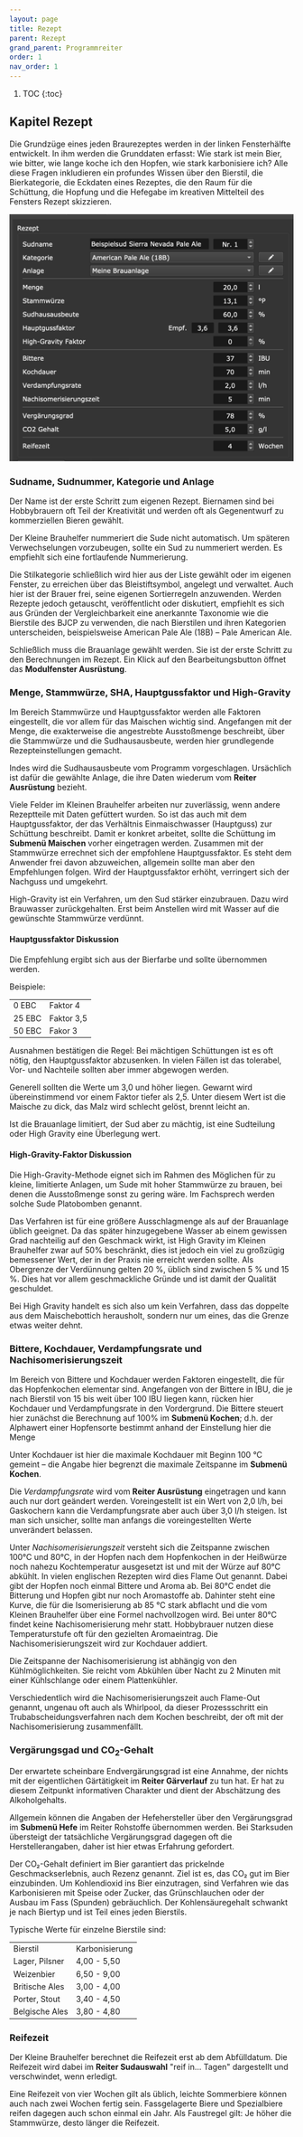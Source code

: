 ```yaml
---
layout: page
title: Rezept
parent: Rezept
grand_parent: Programmreiter
order: 1
nav_order: 1
---
```


1. TOC
{:toc}

## Kapitel Rezept

Die Grundzüge eines jeden Braurezeptes werden in der linken Fensterhälfte entwickelt. In ihm werden die Grunddaten erfasst: Wie stark ist mein Bier, wie bitter, wie lange koche ich den Hopfen, wie stark karbonisiere ich? Alle diese Fragen inkludieren ein profundes Wissen über den Bierstil, die Bierkategorie, die Eckdaten eines Rezeptes, die den Raum für die Schüttung, die Hopfung und die Hefegabe im kreativen Mittelteil des Fensters Rezept skizzieren.

![image](/assets/images/pictorial/0101_grunddaten_web.png)

### Sudname, Sudnummer, Kategorie und Anlage

Der Name ist der erste Schritt zum eigenen Rezept. Biernamen sind bei Hobbybrauern oft Teil der Kreativität und werden oft als Gegenentwurf zu kommerziellen Bieren gewählt. 

Der Kleine Brauhelfer nummeriert die Sude nicht automatisch. Um späteren Verwechselungen vorzubeugen, sollte ein Sud zu nummeriert werden. Es empfiehlt sich eine fortlaufende Nummerierung.

Die Stilkategorie schließlich wird hier aus der Liste gewählt oder im eigenen Fenster, zu erreichen über das Bleistiftsymbol, angelegt und verwaltet. Auch hier ist der Brauer frei, seine eigenen Sortierregeln anzuwenden. Werden Rezepte jedoch getauscht, veröffentlicht oder diskutiert, empfiehlt es sich aus Gründen der Vergleichbarkeit eine anerkannte Taxonomie wie die Bierstile des BJCP zu verwenden, die nach Bierstilen und ihren Kategorien unterscheiden, beispielsweise American Pale Ale (18B) – Pale American Ale.

Schließlich muss die Brauanlage gewählt werden. Sie ist der erste Schritt zu den Berechnungen im Rezept. Ein Klick auf den Bearbeitungsbutton öffnet das **Modulfenster Ausrüstung**.

### Menge, Stammwürze, SHA, Hauptgussfaktor und High-Gravity

Im Bereich Stammwürze und Hauptgussfaktor werden alle Faktoren eingestellt, die vor allem für das Maischen wichtig sind. Angefangen mit der Menge, die exakterweise die angestrebte Ausstoßmenge beschreibt, über die Stammwürze und die Sudhausausbeute, werden hier grundlegende Rezepteinstellungen gemacht.

Indes wird die Sudhausausbeute vom Programm vorgeschlagen. Ursächlich ist dafür die gewählte Anlage, die ihre Daten wiederum vom **Reiter Ausrüstung** bezieht.

Viele Felder im Kleinen Brauhelfer arbeiten nur zuverlässig, wenn andere Rezeptteile mit Daten gefüttert wurden. So ist das auch mit dem Hauptgussfaktor, der das Verhältnis Einmaischwasser (Hauptguss) zur Schüttung beschreibt. Damit er konkret arbeitet, sollte die Schüttung im **Submenü Maischen** vorher eingetragen werden. Zusammen mit der Stammwürze errechnet sich der empfohlene Hauptgussfaktor. Es steht dem Anwender frei davon abzuweichen, allgemein sollte man aber den Empfehlungen folgen. Wird der Hauptgussfaktor erhöht, verringert sich der Nachguss und umgekehrt.

High-Gravity ist ein Verfahren, um den Sud stärker einzubrauen. Dazu wird Brauwasser zurückgehalten. Erst beim Anstellen wird mit Wasser auf die gewünschte Stammwürze verdünnt.

#### Hauptgussfaktor Diskussion

Die Empfehlung ergibt sich aus der Bierfarbe und sollte übernommen werden.

Beispiele:
<table>
  <tr><td>0 EBC</td><td>Faktor 4</td></tr>
  <tr><td>25 EBC</td><td>Faktor 3,5</td></tr>
  <tr><td>50 EBC</td><td>Fakor 3</td></tr>
</table>

Ausnahmen bestätigen die Regel: Bei mächtigen Schüttungen ist es oft nötig, den Hauptgussfaktor abzusenken. In vielen Fällen ist das tolerabel, Vor- und Nachteile sollten aber immer abgewogen werden.

Generell sollten die Werte um 3,0 und höher liegen. Gewarnt wird übereinstimmend vor einem Faktor tiefer als 2,5. Unter diesem Wert ist die Maische zu dick, das Malz wird schlecht gelöst, brennt leicht an.

Ist die Brauanlage limitiert, der Sud aber zu mächtig, ist eine Sudteilung oder High Gravity eine Überlegung wert.

#### High-Gravity-Faktor Diskussion

Die High-Gravity-Methode eignet sich im Rahmen des Möglichen für zu kleine, limitierte Anlagen, um Sude mit hoher Stammwürze zu brauen, bei denen die Ausstoßmenge sonst zu gering wäre. Im Fachsprech werden solche Sude Platobomben genannt.

Das Verfahren ist für eine größere Ausschlagmenge als auf der Brauanlage üblich geeignet. Da das später hinzugegebene Wasser ab einem gewissen Grad nachteilig auf den Geschmack wirkt, ist High Gravity im Kleinen Brauhelfer zwar auf 50% beschränkt, dies ist jedoch ein viel zu großzügig bemessener Wert, der in der Praxis nie erreicht werden sollte. Als Obergrenze der Verdünnung gelten 20 %, üblich sind zwischen 5 % und 15 %. Dies hat vor allem geschmackliche Gründe und ist damit der Qualität geschuldet.

Bei High Gravity handelt es sich also um kein Verfahren, dass das doppelte aus dem Maischebottich herausholt, sondern nur um eines, das die Grenze etwas weiter dehnt.

### Bittere, Kochdauer, Verdampfungsrate und Nachisomerisierungszeit

Im Bereich von Bittere und Kochdauer werden Faktoren eingestellt, die für das Hopfenkochen elementar sind. Angefangen von der Bittere in IBU, die je nach Bierstil von 15 bis weit über 100 IBU liegen kann, rücken hier Kochdauer und Verdampfungsrate in den Vordergrund. Die Bittere steuert hier zunächst die Berechnung auf 100% im **Submenü Kochen**; d.h. der Alphawert einer Hopfensorte bestimmt anhand der Einstellung hier die Menge

Unter Kochdauer ist hier die maximale Kochdauer mit Beginn 100 °C gemeint – die Angabe hier begrenzt die maximale Zeitspanne im **Submenü Kochen**.

Die _Verdampfungsrate_ wird vom **Reiter Ausrüstung** eingetragen und kann auch nur dort geändert werden. Voreingestellt ist ein Wert von 2,0 l/h, bei Gaskochern kann die Verdampfungsrate aber auch über 3,0 l/h steigen. Ist man sich unsicher, sollte man anfangs die voreingestellten Werte unverändert belassen.

Unter _Nachisomerisierungszeit_ versteht sich die Zeitspanne zwischen 100°C und 80°C, in der Hopfen nach dem Hopfenkochen in der Heißwürze noch nahezu Kochtemperatur ausgesetzt ist und mit der Würze auf 80°C abkühlt. In vielen englischen Rezepten wird dies Flame Out genannt. Dabei gibt der Hopfen noch einmal Bittere und Aroma ab. Bei 80°C endet die Bitterung und Hopfen gibt nur noch Aromastoffe ab. Dahinter steht eine Kurve, die für die Isomerisierung ab 85 °C stark abflacht und die vom Kleinen Brauhelfer über eine Formel nachvollzogen wird. Bei unter 80°C findet keine Nachisomerisierung mehr statt. Hobbybrauer nutzen diese Temperaturstufe oft für den gezielten Aromaeintrag. Die Nachisomerisierungszeit wird zur Kochdauer addiert. 

Die Zeitspanne der Nachisomerisierung ist abhängig von den Kühlmöglichkeiten. Sie reicht vom Abkühlen über Nacht zu 2 Minuten mit einer Kühlschlange oder einem Plattenkühler.

Verschiedentlich wird die Nachisomerisierungszeit auch Flame-Out genannt, ungenau oft auch als Whirlpool, da dieser Prozessschritt ein Trubabscheidungsverfahren nach dem Kochen beschreibt, der oft mit der Nachisomerisierung zusammenfällt.

### Vergärungsgad und CO<sub>2</sub>-Gehalt

Der erwartete scheinbare Endvergärungsgrad ist eine Annahme, der nichts mit der eigentlichen Gärtätigkeit im **Reiter Gärverlauf** zu tun hat. Er hat zu diesem Zeitpunkt informativen Charakter und dient der Abschätzung des Alkoholgehalts.

Allgemein können die Angaben der Hefehersteller über den Vergärungsgrad im **Submenü Hefe** im Reiter Rohstoffe übernommen werden. Bei Starksuden übersteigt der tatsächliche Vergärungsgrad dagegen oft die Herstellerangaben, daher ist hier etwas Erfahrung gefordert.

Der CO₂-Gehalt definiert im Bier garantiert das prickelnde Geschmackserlebnis, auch Rezenz genannt. Ziel ist es, das CO₂ gut im Bier einzubinden.
Um Kohlendioxid ins Bier einzutragen, sind Verfahren wie das Karbonisieren mit Speise oder Zucker, das Grünschlauchen oder der Ausbau im Fass (Spunden) gebräuchlich. Der Kohlensäuregehalt schwankt je nach Biertyp und ist Teil eines jeden Bierstils.

Typische Werte für einzelne Bierstile sind: 

<table>
  <tr><td>Bierstil</td><td>Karbonisierung</td></tr>
  <tr><td>Lager, Pilsner</td><td>4,00 - 5,50</td></tr>
  <tr><td>Weizenbier</td><td>6,50 - 9,00</td></tr>
  <tr><td>Britische Ales</td><td>3,00 - 4,00</td></tr>
  <tr><td>Porter, Stout</td><td>3,40 - 4,50</td></tr>
  <tr><td>Belgische Ales</td><td>3,80 - 4,80</td></tr>
</table>

### Reifezeit

Der Kleine Brauhelfer berechnet die Reifezeit erst ab dem Abfülldatum. Die Reifezeit wird dabei im **Reiter Sudauswahl** "reif in… Tagen" dargestellt und verschwindet, wenn erledigt.

Eine Reifezeit von vier Wochen gilt als üblich, leichte Sommerbiere können auch nach zwei Wochen fertig sein. Fassgelagerte Biere und Spezialbiere reifen dagegen auch schon einmal ein Jahr. Als Faustregel gilt: Je höher die Stammwürze, desto länger die Reifezeit. 